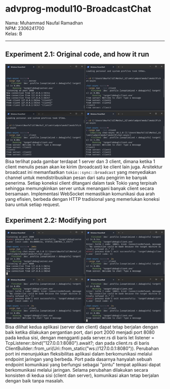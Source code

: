 # advprog-modul10-BroadcastChat

Nama: Muhammad Naufal Ramadhan <br>
NPM: 2306241700 <br>
Kelas: B
<hr>

## Experiment 2.1: Original code, and how it run
![experiment 2.1 commit1](/images/commit1.png)
Bisa terlihat pada gambar terdapat 1 server dan 3 client, dimana ketika 1 client menulis pesan akan ke kirim (broadcast) ke client lain juga. Arsitektur broadcast ini memanfaatkan `tokio::sync::broadcast` yang menyediakan channel untuk mendistribusikan pesan dari satu pengirim ke banyak penerima. Setiap koneksi client ditangani dalam task Tokio yang terpisah sehingga memungkinkan server untuk menangani banyak client secara bersamaan. Implementasi WebSocket memastikan komunikasi dua arah yang efisien, berbeda dengan HTTP tradisional yang memerlukan koneksi baru untuk setiap request.

## Experiment 2.2: Modifying port
![experiment 2.2 commit2](/images/commit2.png)
Bisa dilihat kedua aplikasi (server dan client) dapat tetap berjalan dengan baik ketika dilakukan pergantian port, dari port 2000 menjadi port 8080 pada kedua sisi, dengan mengganti pada server.rs di baris let listener = TcpListener::bind("127.0.0.1:8080").await?; dan pada client.rs di baris ClientBuilder::from_uri(Uri::from_static("ws://127.0.0.1:8080")). Perubahan port ini menunjukkan fleksibilitas aplikasi dalam berkomunikasi melalui endpoint jaringan yang berbeda. Port pada dasarnya hanyalah sebuah endpoint komunikasi yang berfungsi sebagai "pintu" tempat aplikasi dapat berkomunikasi melalui jaringan. Selama perubahan dilakukan secara konsisten di kedua sisi (client dan server), komunikasi akan tetap berjalan dengan baik tanpa masalah.
